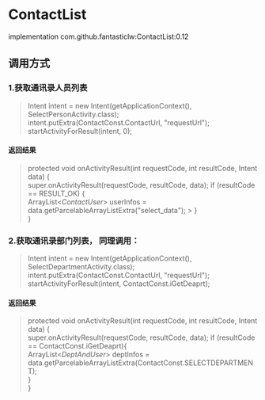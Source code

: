 # ContactList
implementation com.github.fantasticlw:ContactList:0.12

## 调用方式

### 1.获取通讯录人员列表
>Intent intent = new Intent(getApplicationContext(), SelectPersonActivity.class);                                                         
>intent.putExtra(ContactConst.ContactUrl, "requestUrl");                                                                                   
>startActivityForResult(intent, 0);

#### 返回结果
>protected void onActivityResult(int requestCode, int resultCode, Intent data) {                                                           
>    super.onActivityResult(requestCode, resultCode, data);                                                                                     if (resultCode == RESULT_OK) {                                                                                                     
>         ArrayList<*ContactUser*> userInfos = data.getParcelableArrayListExtra("select_data");                                           >     }                                                                                                                                 
>}
    
### 2.获取通讯录部门列表， 同理调用：
>Intent intent = new Intent(getApplicationContext(), SelectDepartmentActivity.class);                                                     
>intent.putExtra(ContactConst.ContactUrl, "requestUrl");                                                                                   
>startActivityForResult(intent, ContactConst.iGetDeaprt);                                                                                 

#### 返回结果
>protected void onActivityResult(int requestCode, int resultCode, Intent data) {                                                           
>    super.onActivityResult(requestCode, resultCode, data);                                                                                    if (resultCode == ContactConst.iGetDeaprt){                                                                                           
>       ArrayList<*DeptAndUser*> deptInfos = data.getParcelableArrayListExtra(ContactConst.SELECTDEPARTMENT);                            
>    }                                                                                                                                     
>}                                                                                                                                         



